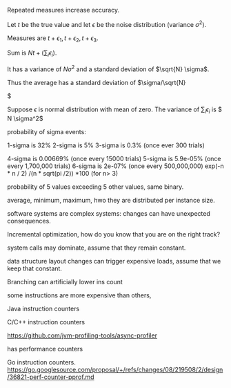 
Repeated measures increase accuracy.

Let $t$ be the true value and let $\epsilon$ be the noise distribution (variance $\sigma^2$).

Measures are $t+\epsilon_1, t+\epsilon_2, t+\epsilon_3$.

Sum  is $Nt + (\sum_i \epsilon_i)$.

It has a variance of $N \sigma^2$ and a standard deviation of
$\sqrt{N} \sigma$.

Thus the average has a standard deviation of $\sigma/\sqrt{N} 























































































































$

Suppose $\epsilon$ is normal distribution with mean of zero. The variance
of  $\sum_i \epsilon_i$ is $ N \sigma^2$

probability of sigma events:

1-sigma is 32%
2-sigma is 5%
3-sigma is 0.3% (once ever 300 trials)

4-sigma is 0.00669% (once every 15000 trials)
5-sigma is 5.9e-05% (once every 1,700,000 trials)
6-sigma is 2e-07% (once every 500,000,000)
exp(-n * n / 2) /(n * sqrt(pi /2)) *100 (for n> 3)

probability of 5 values exceeding 5 other values, same binary.

average, minimum, maximum, hwo they are distributed per instance size.

software systems are complex systems: changes can have unexpected consequences.

Incremental optimization, how do you know that you are on the right track?


system calls may dominate, assume that they remain constant.

data structure layout changes can trigger expensive loads, assume that we keep that constant.


Branching can artificially lower ins count

some instructions are more expensive than others, 



Java instruction counters

C/C++ instruction counters

https://github.com/jvm-profiling-tools/async-profiler

has performance counters

Go instruction counters.
https://go.googlesource.com/proposal/+/refs/changes/08/219508/2/design/36821-perf-counter-pprof.md